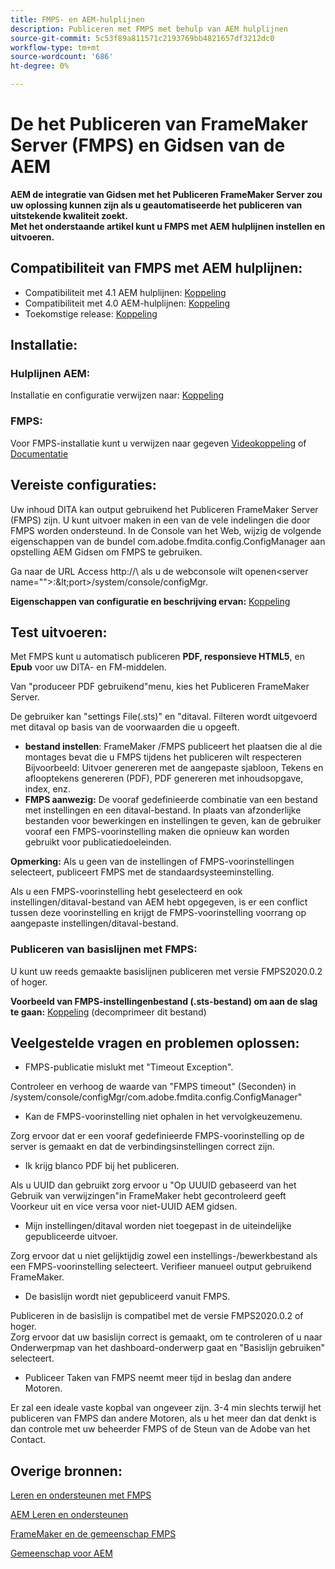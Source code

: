 ```yaml
---
title: FMPS- en AEM-hulplijnen
description: Publiceren met FMPS met behulp van AEM hulplijnen
source-git-commit: 5c53f89a811571c2193769bb4821657df3212dc0
workflow-type: tm+mt
source-wordcount: '686'
ht-degree: 0%

---
```



# De het Publiceren van FrameMaker Server (FMPS) en Gidsen van de AEM

**AEM de integratie van Gidsen met het Publiceren FrameMaker Server zou uw oplossing kunnen zijn als u geautomatiseerde het publiceren van uitstekende kwaliteit zoekt.\
Met het onderstaande artikel kunt u FMPS met AEM hulplijnen instellen en uitvoeren.**

## Compatibiliteit van FMPS met AEM hulplijnen:

- Compatibiliteit met 4.1 AEM hulplijnen: [Koppeling](https://experienceleague.adobe.com/docs/experience-manager-guides-learn/tutorials/release-info/release-notes/on-prem-release-notes/release-notes-4.1.html?lang=en/#compatibility-matrix)
- Compatibiliteit met 4.0 AEM-hulplijnen: [Koppeling](https://helpx.adobe.com/xml-documentation-for-experience-manager/release-note/release-notes-xml-documentation-solution-4-0.html/#Compatibility%20matrix)
- Toekomstige release: [Koppeling](https://experienceleague.adobe.com/docs/experience-manager-guides-learn/tutorials/release-info/latest-release-info.html?lang=en)

## Installatie:

### Hulplijnen AEM:

Installatie en configuratie verwijzen naar: [Koppeling](https://helpx.adobe.com/content/dam/help/en/xml-documentation-solution/4-1-2/Adobe-Experience-Manager-Guides_Installation-Configuration-Guide_EN.pdf)

### FMPS:

Voor FMPS-installatie kunt u verwijzen naar gegeven [Videokoppeling](https://www.youtube.com/watch?v=2deelyM5VA8&amp;t) of [Documentatie](https://help.adobe.com/en_US/framemaker/server/index.html#t=fmps-user-guide%2Finstall_config_fmps.html%23install_config_fmps&amp;rhtocid=_2)

## Vereiste configuraties:

Uw inhoud DITA kan output gebruikend het Publiceren FrameMaker Server (FMPS) zijn. U kunt uitvoer maken in een van de vele indelingen die door FMPS worden ondersteund. In de Console van het Web, wijzig de volgende eigenschappen van de bundel com.adobe.fmdita.config.ConfigManager aan opstelling AEM Gidsen om FMPS te gebruiken.

Ga naar de URL Access http://\ als u de webconsole wilt openen&lt;server name=&quot;&quot;>:\&lt;port>/system/console/configMgr.

**Eigenschappen van configuratie en beschrijving ervan:** [Koppeling](https://helpx.adobe.com/content/dam/help/en/xml-documentation-solution/4-1-2/Adobe-Experience-Manager-Guides_Installation-Configuration-Guide_EN.pdf#page=89)

## Test uitvoeren:

Met FMPS kunt u automatisch publiceren **PDF, responsieve HTML5**, en **Epub** voor uw DITA- en FM-middelen.

Van &quot;produceer PDF gebruikend&quot;menu, kies het Publiceren FrameMaker Server.

De gebruiker kan &quot;settings File(.sts)&quot; en &quot;ditaval. Filteren wordt uitgevoerd met ditaval op basis van de voorwaarden die u opgeeft.

- **bestand instellen**: FrameMaker /FMPS publiceert het plaatsen die al die montages bevat die u FMPS tijdens het publiceren wilt respecteren Bijvoorbeeld: Uitvoer genereren met de aangepaste sjabloon, Tekens en aflooptekens genereren (PDF), PDF genereren met inhoudsopgave, index, enz.
- **FMPS aanwezig:** De vooraf gedefinieerde combinatie van een bestand met instellingen en een ditaval-bestand. In plaats van afzonderlijke bestanden voor bewerkingen en instellingen te geven, kan de gebruiker vooraf een FMPS-voorinstelling maken die opnieuw kan worden gebruikt voor publicatiedoeleinden.

**Opmerking:** Als u geen van de instellingen of FMPS-voorinstellingen selecteert, publiceert FMPS met de standaardsysteeminstelling.

Als u een FMPS-voorinstelling hebt geselecteerd en ook instellingen/ditaval-bestand van AEM hebt opgegeven, is er een conflict tussen deze voorinstelling en krijgt de FMPS-voorinstelling voorrang op aangepaste instellingen/ditaval-bestand.

### Publiceren van basislijnen met FMPS:

U kunt uw reeds gemaakte basislijnen publiceren met versie FMPS2020.0.2 of hoger.

**Voorbeeld van FMPS-instellingenbestand (.sts-bestand) om aan de slag te gaan:** [Koppeling](https://acrobat.adobe.com/link/track?uri=urn:aaid:scds:US:ef750752-7a7e-4e51-923e-6b7d9861ed54) (decomprimeer dit bestand)

## Veelgestelde vragen en problemen oplossen:

- FMPS-publicatie mislukt met &quot;Timeout Exception&quot;.

Controleer en verhoog de waarde van &quot;FMPS timeout&quot; (Seconden) in /system/console/configMgr/com.adobe.fmdita.config.ConfigManager&quot;

- Kan de FMPS-voorinstelling niet ophalen in het vervolgkeuzemenu.

Zorg ervoor dat er een vooraf gedefinieerde FMPS-voorinstelling op de server is gemaakt en dat de verbindingsinstellingen correct zijn.

- Ik krijg blanco PDF bij het publiceren.

Als u UUID dan gebruikt zorg ervoor u &quot;Op UUUID gebaseerd van het Gebruik van verwijzingen&quot;in FrameMaker hebt gecontroleerd geeft Voorkeur uit en vice versa voor niet-UUID AEM gidsen.

- Mijn instellingen/ditaval worden niet toegepast in de uiteindelijke gepubliceerde uitvoer.

Zorg ervoor dat u niet gelijktijdig zowel een instellings-/bewerkbestand als een FMPS-voorinstelling selecteert. Verifieer manueel output gebruikend FrameMaker.

- De basislijn wordt niet gepubliceerd vanuit FMPS.

Publiceren in de basislijn is compatibel met de versie FMPS2020.0.2 of hoger.\
Zorg ervoor dat uw basislijn correct is gemaakt, om te controleren of u naar Onderwerpmap van het dashboard-onderwerp gaat en &quot;Basislijn gebruiken&quot; selecteert.

- Publiceer Taken van FMPS neemt meer tijd in beslag dan andere Motoren.

Er zal een ideale vaste kopbal van ongeveer zijn. 3-4 min slechts terwijl het publiceren van FMPS dan andere Motoren, als u het meer dan dat denkt is dan controle met uw beheerder FMPS of de Steun van de Adobe van het Contact.

## Overige bronnen:

[Leren en ondersteunen met FMPS](https://helpx.adobe.com/support/framemaker-publishing-server.html)

[AEM Leren en ondersteunen](https://helpx.adobe.com/in/support/xml-documentation-for-experience-manager.html)

[FrameMaker en de gemeenschap FMPS](https://community.adobe.com/t5/framemaker/ct-p/ct-framemaker?page=1&amp;sort=latest_replies&amp;lang=all&amp;tabid=all)

[Gemeenschap voor AEM](https://experienceleaguecommunities.adobe.com/t5/experience-manager-guides/ct-p/aem-xml-documentation)
